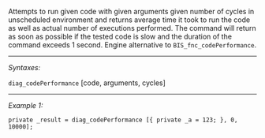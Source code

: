 Attempts to run given code with given arguments given number of cycles in unscheduled environment and returns average time it took to run the code as well as actual number of executions performed.
The command will return as soon as possible if the tested code is slow and the duration of the command exceeds 1 second.
Engine alternative to `BIS_fnc_codePerformance`.


---
*Syntaxes:*

`diag_codePerformance` [code, arguments, cycles]

---
*Example 1:*

```sqf
private _result = diag_codePerformance [{ private _a = 123; }, 0, 10000];
```